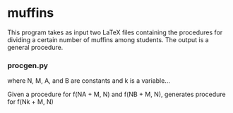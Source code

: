 # muffins
This program takes as input two LaTeX files containing the procedures for dividing a certain number of muffins among students. The output is a general procedure. 

### procgen.py
where N, M, A, and B are constants and k is a variable...

Given a procedure for f(NA + M, N) and f(NB + M, N), generates procedure for f(Nk + M, N)
